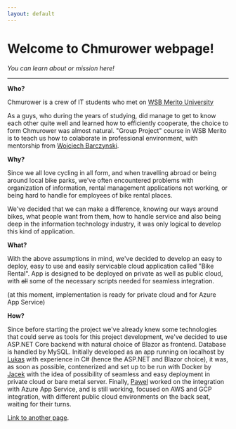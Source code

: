 ```yaml
---
layout: default
---
```


# Welcome to Chmurower webpage!
_You can learn about or mission here!_

* * *

**Who?**

Chmurower is a crew of IT students who met on [WSB Merito University](https://www.merito.pl/wroclaw/)

As a guys, who during the years of studying, did manage to get
to know each other quite well and learned how to efficiently
cooperate, the choice to form Chmurower was almost natural.
"Group Project" course in WSB Merito is to teach us how to
colaborate in professional environment, with mentorship 
from [Wojciech Barczynski](https://github.com/wojciech11/).

**Why?**

Since we all love cycling in all form, and when travelling
abroad or being around local bike parks, we've often encountered
problems with organization of information, rental management
applications not working, or being hard to handle for employees
of bike rental places.

We've decided that we can make a difference, knowing our ways
around bikes, what people want from them, how to handle service 
and also being deep in the information technology industry,
it was only logical to develop this kind of application.

**What?**

With the above assumptions in mind, we've decided to develop
an easy to deploy, easy to use and easily servicable cloud
application called "Bike Rental".
App is designed to be deployed on private as well as public cloud,
with ~~all~~ some of the necessary scripts needed for seamless
integration.

(at this moment, implementation is ready for private cloud
 and for Azure App Service)

**How?**

Since before starting the project we've already knew some
technologies that could serve as tools for this project development,
we've decided to use ASP.NET Core backend with natural choice of Blazor
as frontend. Database is handled by MySQL.
Initially developed as an app running on localhost by [Lukas](https://github.com/LukasZlocki)
with experience in C# (hence the ASP.NET and Blazor choice), it was,
as soon as possible, contenerized and set up to be run with Docker by
[Jacek](https://github.com/Jacek-Kapral) with the idea of possibility 
of seamless and easy deployment in private cloud or bare metal server.
Finally, [Pawel](https://github.com/PZ-wsb) worked on the integration
with Azure App Service, and is still working, focused on AWS and GCP
integration, with different public cloud environments on the back seat,
waiting for their turns.






[Link to another page](./another-page.html).

